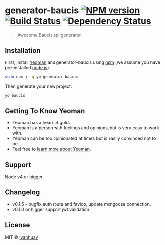 # generator-baucis [![NPM version][npm-image]][npm-url] [![Build Status][travis-image]][travis-url] [![Dependency Status][daviddm-image]][daviddm-url]
> Awesome Baucis api generator.

## Installation

First, install [Yeoman](http://yeoman.io) and generator-baucis using [npm](https://www.npmjs.com/) (we assume you have pre-installed [node.js](https://nodejs.org/)).

```bash
sudo npm i -g yo generator-baucis
```

Then generate your new project:

```bash
yo baucis
```

## Getting To Know Yeoman

 * Yeoman has a heart of gold.
 * Yeoman is a person with feelings and opinions, but is very easy to work with.
 * Yeoman can be too opinionated at times but is easily convinced not to be.
 * Feel free to [learn more about Yeoman](http://yeoman.io/).

## Support

Node v4 or higger

## Changelog

* v0.1.5 - bugfix auth route and favico, update mongoose connection.
* v0.1.0 or higger support jwt validation.

## License

MIT © [ivanhuay]()


[npm-image]: https://badge.fury.io/js/generator-baucis.svg
[npm-url]: https://npmjs.org/package/generator-baucis
[travis-image]: https://travis-ci.org/ideasdelivery/generator-baucis.svg?branch=master
[travis-url]: https://travis-ci.org/ideasdelivery/generator-baucis
[daviddm-image]: https://david-dm.org/ideasdelivery/generator-baucis.svg?theme=shields.io
[daviddm-url]: https://david-dm.org/ideasdelivery/generator-baucis
